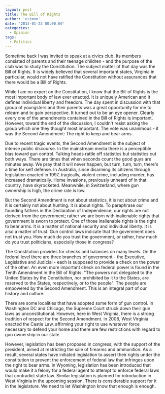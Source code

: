 ```yaml
---
layout: post
title: The Bill of Rights
author: 'esimon'
date: '2013-01-23 00:00:00'
categories:
  - Opinion
tags:
  - Politics
---
```

Sometime back I was invited to speak at a civics club. Its members consisted of parents and their teenage children - and the purpose of the club was to study the Constitution. The subject matter of that day was the Bill of Rights. It is widely believed that several important states, Virginia in particular, would not have ratified the Constitution without assurances that there would be a Bill of Rights. 

While I am no expert on the Constitution, I know that the Bill of Rights is the most important body of law ever enacted. It is uniquely American and it defines individual liberty and freedom. The day spent in discussion with that group of youngsters and their parents was a great opportunity for me to relearn and to gain perspective. It turned out to be an eye opener. Clearly every one of the amendments contained in the Bill of Rights is important. However, toward the end of the discussion, I couldn't resist asking the group which one they thought most important. The vote was unanimous - it was the Second Amendment: The right to keep and bear arms. 

Due to recent tragic events, the Second Amendment is the subject of intense public discourse. In the mainstream media there is a perceptible bias toward gun control. Talking heads rattle off statistics but statistics cut both ways. There are times that when seconds count the good guys are minutes away. We pray that it will never happen, but turn, turn, turn, there's a time for self defense. In Australia, since disarming its citizens through legislation enacted in 1997, tragically, violent crime, including murder, has increased dramatically. Home invasions, previously unheard of in that country, have skyrocketed. Meanwhile, in Switzerland, where gun ownership is high, the crime rate is low. 

But the Second Amendment is not about statistics, it is not about crime and it is certainly not about hunting. It is about rights. To paraphrase our founding fathers in the Declaration of Independence, our rights are not derived from the government; rather we are born with inalienable rights that government is sworn to protect. One of those inalienable rights is the right to bear arms. It is a matter of national security and individual liberty. It is also a matter of trust. Gun control laws indicate that the government does not trust you. How much do you trust the government, or rather, how much do you trust politicians, especially those in congress? 

The Constitution provides for checks and balances on many levels. On the federal level there are three branches of government - the Executive, Legislative and Judicial - each is supposed to provide a check on the power of the other. An even more important check on federal power is found in the Tenth Amendment in the Bill of Rights: "The powers not delegated to the United States by the Constitution, nor prohibited by it to the States, are reserved to the States, respectively, or to the people". The people are empowered by the Second Amendment. This is an integral part of our history and culture. 

There are some localities that have adopted some form of gun control. In Washington DC and Chicago, the Supreme Court struck down their gun laws as unconstitutional. However, here in West Virginia, there is a strong tradition of respect for the Second Amendment. In 2008, West Virginia enacted the Castle Law, affirming your right to use whatever force necessary to defend your home and there are few restrictions with regard to gun ownership in our state. 

However, legislation has been proposed in congress, with the support of the president, aimed at restricting the sale of firearms and ammunition. As a result, several states have initiated legislation to assert their rights under the constitution to prevent the enforcement of federal law that infringes upon the right to bear arms. In Wyoming, legislation has been introduced that would make it a felony for a federal agent to attempt to enforce federal laws that contradict state law. Similar legislation is planned for introduction in West Virginia in the upcoming session. There is considerable support for it in the legislature. We need to let Washington know that enough is enough. 

